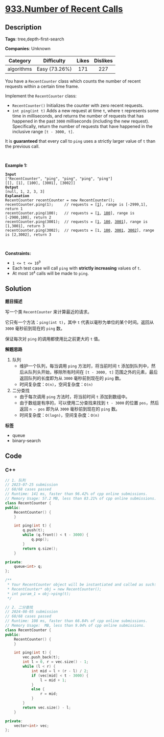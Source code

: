 # [933.Number of Recent Calls](https://leetcode.com/problems/number-of-recent-calls/description/)

## Description

**Tags**: tree,depth-first-search

**Companies**: Unknown

|  Category  |  Difficulty   | Likes | Dislikes |
| :--------: | :-----------: | :---: | :------: |
| algorithms | Easy (73.26%) |  171  |   227    |

<p>You have a <code>RecentCounter</code> class which counts the number of recent requests within a certain time frame.</p>
<p>Implement the <code>RecentCounter</code> class:</p>
<ul>
  <li><code>RecentCounter()</code> Initializes the counter with zero recent requests.</li>
  <li><code>int ping(int t)</code> Adds a new request at time <code>t</code>, where <code>t</code> represents some time in milliseconds, and returns the number of requests that has happened in the past <code>3000</code> milliseconds (including the new request). Specifically, return the number of requests that have happened in the inclusive range <code>[t - 3000, t]</code>.</li>
</ul>
<p>It is <strong>guaranteed</strong> that every call to <code>ping</code> uses a strictly larger value of <code>t</code> than the previous call.</p>
<p>&nbsp;</p>
<p><strong class="example">Example 1:</strong></p>
<pre><code><strong>Input</strong>
[&quot;RecentCounter&quot;, &quot;ping&quot;, &quot;ping&quot;, &quot;ping&quot;, &quot;ping&quot;]
[[], [1], [100], [3001], [3002]]
<strong>Output</strong>
[null, 1, 2, 3, 3]
<strong>Explanation</strong>
RecentCounter recentCounter = new RecentCounter();
recentCounter.ping(1);     // requests = [<u>1</u>], range is [-2999,1], return 1
recentCounter.ping(100);   // requests = [<u>1</u>, <u>100</u>], range is [-2900,100], return 2
recentCounter.ping(3001);  // requests = [<u>1</u>, <u>100</u>, <u>3001</u>], range is [1,3001], return 3
recentCounter.ping(3002);  // requests = [1, <u>100</u>, <u>3001</u>, <u>3002</u>], range is [2,3002], return 3</code></pre>
<p>&nbsp;</p>
<p><strong>Constraints:</strong></p>
<ul>
  <li><code>1 &lt;= t &lt;= 10<sup>9</sup></code></li>
  <li>Each test case will call <code>ping</code> with <strong>strictly increasing</strong> values of <code>t</code>.</li>
  <li>At most <code>10<sup>4</sup></code> calls will be made to <code>ping</code>.</li>
</ul>

## Solution

**题目描述**

写一个类 `RecentCounter` 来计算最近的请求。

它只有一个方法：`ping(int t)`，其中 `t` 代表以毫秒为单位的某个时间。返回从 `3000` 毫秒前到现在的 `ping` 数。

保证每次对 `ping` 的调用都使用比之前更大的 `t` 值。

**解题思路**

1. 队列
   - 维护一个队列，每当调用 `ping` 方法时，将当前时间 `t` 添加到队列中，然后从队列头开始，移除所有时间在 `[t - 3000, t]` 范围之外的元素，最后返回队列的长度即为从 `3000` 毫秒前到现在的 `ping` 数。
   - 时间复杂度：`O(n)`，空间复杂度：`O(n)`
2. 二分查找
   - 由于每次调用 `ping` 方法时，将当前时间 `t` 添加到数组中。
   - 由于数组是有序的，可以使用二分查找来找到 `t - 3000` 的位置 `pos`，然后返回 `n - pos` 即为从 `3000` 毫秒前到现在的 `ping` 数。
   - 时间复杂度：`O(logn)`，空间复杂度：`O(n)`

**标签**

- queue
- binary-search

<!-- code start -->
## Code

### C++

```cpp
// 1. 队列
// 2023-07-25 submission
// 68/68 cases passed
// Runtime: 141 ms, faster than 96.42% of cpp online submissions.
// Memory Usage: 57.2 MB, less than 83.21% of cpp online submissions.
class RecentCounter {
public:
    RecentCounter() {
    }

    int ping(int t) {
        q.push(t);
        while (q.front() < t - 3000) {
            q.pop();
        }
        return q.size();
    }

private:
    queue<int> q;
};

/**
 * Your RecentCounter object will be instantiated and called as such:
 * RecentCounter* obj = new RecentCounter();
 * int param_1 = obj->ping(t);
 */
```

```cpp
// 2. 二分查找
// 2024-08-05 submission
// 68/68 cases passed
// Runtime: 108 ms, faster than 66.84% of cpp online submissions.
// Memory Usage:  MB, less than 9.04% of cpp online submissions.
class RecentCounter {
public:
    RecentCounter() {
    }

    int ping(int t) {
        vec.push_back(t);
        int l = 0, r = vec.size() - 1;
        while (l < r) {
            int mid = l + (r - l) / 2;
            if (vec[mid] < t - 3000) {
                l = mid + 1;
            }
            else {
                r = mid;
            }
        }
        return vec.size() - l;
    }

private:
    vector<int> vec;
};
```

<!-- code end -->
